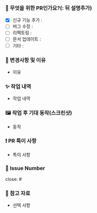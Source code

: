 ### 📌 무엇을 위한 PR인가요?(: 뒤 설명추가)

- [x] 신규 기능 추가 :
- [ ] 버그 수정 :
- [ ] 리펙토링 :
- [ ] 문서 업데이트 :
- [ ] 기타 : 

### 📝 변경사항 및 이유

- 이유

### ✨ 작업 내역

- 작업 내역 

### 🖼️ 작업 후 기대 동작(스크린샷)

- 동작 

### ❗ PR 특이 사항

- 특이 사항

### 🚀 Issue Number

close: #

### 📔 참고 자료

- 선택 사항
